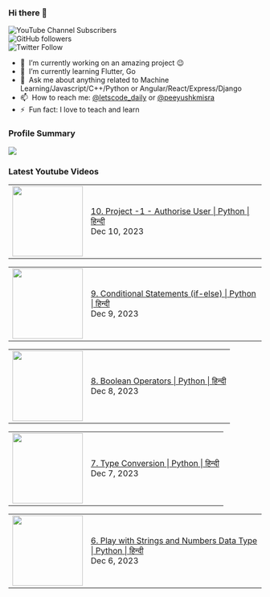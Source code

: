 ### Hi there 👋

![YouTube Channel Subscribers](https://img.shields.io/youtube/channel/subscribers/UCgmk1KXmrHXt_DO0kScyVmQ?style=social)  
![GitHub followers](https://img.shields.io/github/followers/misrapk?style=social)  
![Twitter Follow](https://img.shields.io/twitter/follow/peeyushkmisra?style=social)

- 🔭 &nbsp;I’m currently working on an amazing project :wink:
- 🌱 &nbsp;I’m currently learning Flutter, Go
- 💬 &nbsp;Ask me about anything related to Machine Learning/Javascript/C++/Python or Angular/React/Express/Django
- 📫 &nbsp;How to reach me: [@letscode_daily](https://www.instagram.com/letscode_daily/) or [@peeyushkmisra](https://www.instagram.com/peeyushkmisra/)
- ⚡ &nbsp;Fun fact: I love to teach and learn


### Profile Summary

![](https://github-profile-summary-cards.vercel.app/api/cards/profile-details?username=misrapk&theme=dracula)

### Latest Youtube Videos

<!-- YOUTUBE:START --><table><tr><td><a href="https://www.youtube.com/watch?v=XdWbDX9uGdk"><img width="140px" src="https://i.ytimg.com/vi/XdWbDX9uGdk/mqdefault.jpg"></a></td>
<td><a href="https://www.youtube.com/watch?v=XdWbDX9uGdk">10. Project -1 - Authorise User | Python | हिन्दी</a><br/>Dec 10, 2023</td></tr></table>
<table><tr><td><a href="https://www.youtube.com/watch?v=Rjwd7av0cUg"><img width="140px" src="https://i.ytimg.com/vi/Rjwd7av0cUg/mqdefault.jpg"></a></td>
<td><a href="https://www.youtube.com/watch?v=Rjwd7av0cUg">9. Conditional Statements &lpar;if-else&rpar; | Python | हिन्दी</a><br/>Dec 9, 2023</td></tr></table>
<table><tr><td><a href="https://www.youtube.com/watch?v=8uW0QX_jgeU"><img width="140px" src="https://i.ytimg.com/vi/8uW0QX_jgeU/mqdefault.jpg"></a></td>
<td><a href="https://www.youtube.com/watch?v=8uW0QX_jgeU">8. Boolean Operators | Python | हिन्दी</a><br/>Dec 8, 2023</td></tr></table>
<table><tr><td><a href="https://www.youtube.com/watch?v=3y8fzbOb1iQ"><img width="140px" src="https://i.ytimg.com/vi/3y8fzbOb1iQ/mqdefault.jpg"></a></td>
<td><a href="https://www.youtube.com/watch?v=3y8fzbOb1iQ">7. Type Conversion | Python | हिन्दी</a><br/>Dec 7, 2023</td></tr></table>
<table><tr><td><a href="https://www.youtube.com/watch?v=IJerriS-sF8"><img width="140px" src="https://i.ytimg.com/vi/IJerriS-sF8/mqdefault.jpg"></a></td>
<td><a href="https://www.youtube.com/watch?v=IJerriS-sF8">6. Play with Strings and Numbers Data Type | Python | हिन्दी</a><br/>Dec 6, 2023</td></tr></table>
<!-- YOUTUBE:END -->
